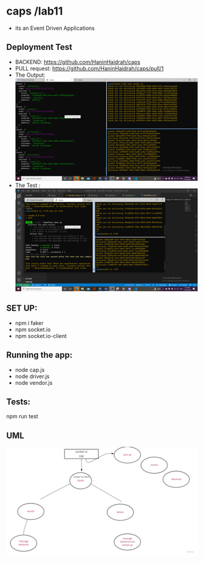 # caps /lab11
* its an Event Driven Applications 
## Deployment Test
- BACKEND: https://github.com/HaninHaidrah/caps 
- PULL request: https://github.com/HaninHaidrah/caps/pull/1  
- The Output: ![img](result.png)
- The Test :![img](test.png)

## SET UP:
- npm i faker
- npm socket.io
- npm socket.io-client

## Running the app:
- node cap.js
- node driver.js
- node vendor.js

## Tests:
npm run test

## UML 
![img](uml1.jpg)